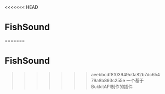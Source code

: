 <<<<<<< HEAD
# FishSound
=======
# FishSound
>>>>>>> aeebbcdf8f03949c0a82b7dc65479a8b893c255e
一个基于BukkitAPI制作的插件